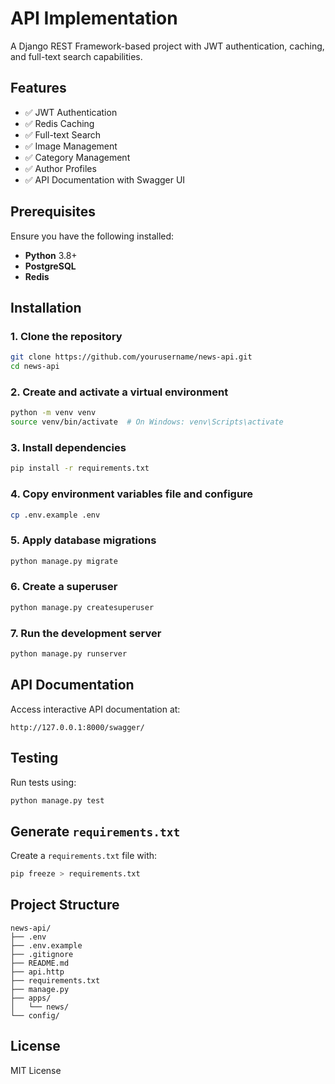 # API Implementation

A Django REST Framework-based project with JWT authentication, caching, and full-text search capabilities.

## Features

- ✅ JWT Authentication
- ✅ Redis Caching
- ✅ Full-text Search
- ✅ Image Management
- ✅ Category Management
- ✅ Author Profiles
- ✅ API Documentation with Swagger UI

## Prerequisites

Ensure you have the following installed:

- **Python** 3.8+
- **PostgreSQL**
- **Redis**

## Installation

### 1. Clone the repository

```bash
git clone https://github.com/yourusername/news-api.git
cd news-api
```

### 2. Create and activate a virtual environment

```bash
python -m venv venv
source venv/bin/activate  # On Windows: venv\Scripts\activate
```

### 3. Install dependencies

```bash
pip install -r requirements.txt
```

### 4. Copy environment variables file and configure

```bash
cp .env.example .env
```

### 5. Apply database migrations

```bash
python manage.py migrate
```

### 6. Create a superuser

```bash
python manage.py createsuperuser
```

### 7. Run the development server

```bash
python manage.py runserver
```

## API Documentation

Access interactive API documentation at:

```
http://127.0.0.1:8000/swagger/
```

## Testing

Run tests using:

```bash
python manage.py test
```

## Generate `requirements.txt`

Create a `requirements.txt` file with:

```bash
pip freeze > requirements.txt
```

## Project Structure

```
news-api/
├── .env
├── .env.example
├── .gitignore
├── README.md
├── api.http
├── requirements.txt
├── manage.py
├── apps/
│   └── news/
└── config/
```

## License

MIT License
